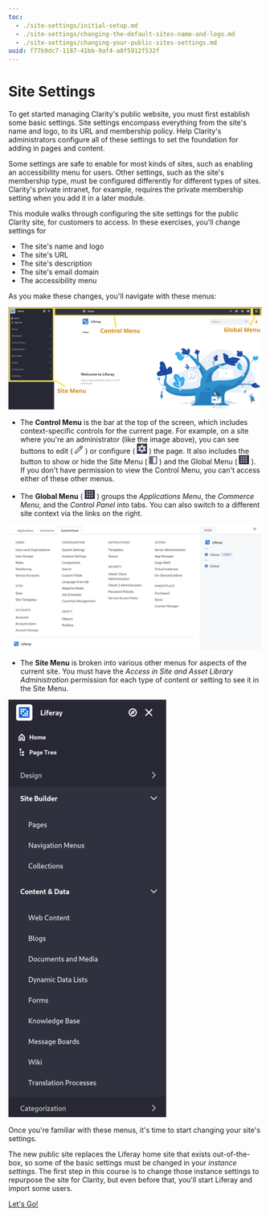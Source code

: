 ```yaml
---
toc:
  - ./site-settings/initial-setup.md
  - ./site-settings/changing-the-default-sites-name-and-logo.md
  - ./site-settings/changing-your-public-sites-settings.md
uuid: f77b9dc7-1187-41bb-9af4-a8f5912f532f
---
```

# Site Settings

To get started managing Clarity's public website, you must first establish some basic settings. Site settings encompass everything from the site's name and logo, to its URL and membership policy. Help Clarity's administrators configure all of these settings to set the foundation for adding in pages and content.

Some settings are safe to enable for most kinds of sites, such as enabling an accessibility menu for users. Other settings, such as the site's membership type, must be configured differently for different types of sites. Clarity's private intranet, for example, requires the private membership setting when you add it in a later module.

This module walks through configuring the site settings for the public Clarity site, for customers to access. In these exercises, you'll change settings for

* The site's name and logo
* The site's URL
* The site's description
* The site's email domain
* The accessibility menu

As you make these changes, you'll navigate with these menus:

![The Control Menu, Global Menu, and Site Menu are all key parts of the interface you'll use to change your site's settings.](./site-settings/images/01.png)

* The **Control Menu** is the bar at the top of the screen, which includes context-specific controls for the current page. For example, on a site where you're an administrator (like the image above), you can see buttons to edit ( ![Edit icon](../images/icon-edit.png) ) or configure ( ![Configure icon](../images/icon-cog.png) ) the page. It also includes the button to show or hide the Site Menu ( ![Site Menu icon](../images/icon-product-menu-open.png) ) and the Global Menu ( ![Global Menu icon](../images/icon-applications-menu.png) ). If you don't have permission to view the Control Menu, you can't access either of these other menus.

* The **Global Menu** ( ![Global Menu icon](../images/icon-applications-menu.png) ) groups the *Applications Menu*, the *Commerce Menu*, and the *Control Panel* into tabs. You can also switch to a different site context via the links on the right.

![The Global Menu incorporates the Applications Menu, Commerce Menu, and Control Panel.](./site-settings/images/02.png)

* The **Site Menu** is broken into various other menus for aspects of the current site. You must have the *Access in Site and Asset Library Administration* permission for each type of content or setting to see it in the Site Menu.

![You must have permission to see each specific menu option in the Site Menu.](./site-settings/images/03.png)

Once you're familiar with these menus, it's time to start changing your site's settings.

The new public site replaces the Liferay home site that exists out-of-the-box, so some of the basic settings must be changed in your *instance settings*. The first step in this course is to change those instance settings to repurpose the site for Clarity, but even before that, you'll start Liferay and import some users.

[Let's Go!](./site-settings/initial-setup.md)
